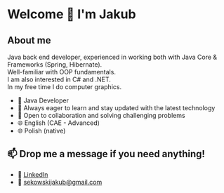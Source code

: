 # Welcome 👋 I'm Jakub

## About me
 Java back end developer, experienced in working both with Java Core & Frameworks (Spring, Hibernate).
 <br>
 Well-familiar with OOP fundamentals. 
 <br>
 I am also interested in C# and .NET.
 <br>
 In my free time I do computer graphics.
 <br>
 - 💼 Java Developer
 - 🌱 Always eager to learn and stay updated with the latest technology
 - 🤝 Open to collaboration and solving challenging problems
 - 🌐 English (CAE - Advanced)
 - 🌐 Polish (native)

## 📫 Drop me a message if you need anything!

- 💼 [LinkedIn](https://www.linkedin.com/in/jakub-sękowski-6296b9330/)
- 📧 sekowskijakub@gmail.com
<!--
**QbaSekowski/QbaSekowski** is a ✨ _special_ ✨ repository because its `README.md` (this file) appears on your GitHub profile.

Here are some ideas to get you started:

- 🔭 I’m currently working on ...
- 🌱 I’m currently learning ...
- 👯 I’m looking to collaborate on ...
- 🤔 I’m looking for help with ...
- 💬 Ask me about ...
- 📫 How to reach me: ...
- 😄 Pronouns: ...
- ⚡ Fun fact: ...
-->
